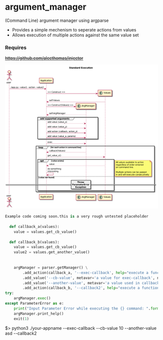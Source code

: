# argument_manager
(Command Line) argument manager using argparse

* Provides a simple mechenism to seperate actions from values
* Allows execution of multiple actions against the same value set

### Requires 
~~https://github.com/alecthomas/injector~~ 

![GitHub Logo](doc/operational_flow.png)


```python
Example code coming soon.this is a very rough untested placeholder

  def callback_a(values):
    value = values.get_cb_value()

  def callback_b(values):
    value = values.get_cb_value()
    value2 = values.get_another_value()


    argManager = parser.getManager() \
        .add_action(callback_a, '--exec-callback', help="execute a function called callback a", action='store_true') \
        .add_value('--cb-value', metavar='a value for exec-callback', nargs=1, default=[10])\
        .add_value('--another-value', metavar='a value used in callback2', nargs=1, default=[10])\
        .add_action(callback_b, '--callback2', help="execute a function called callback2", action='store_true') 
try:        
    argManager.exec()
except ParameterError as e:
    print("Input Parameter Error while executing the {} command: ".format(argManager.getCurrentAction()), e)
    argManager.print_help()
    exit(1)


```
$> python3 ./your-appname --exec-callback --cb-value 10 --another-value asd --callback2
